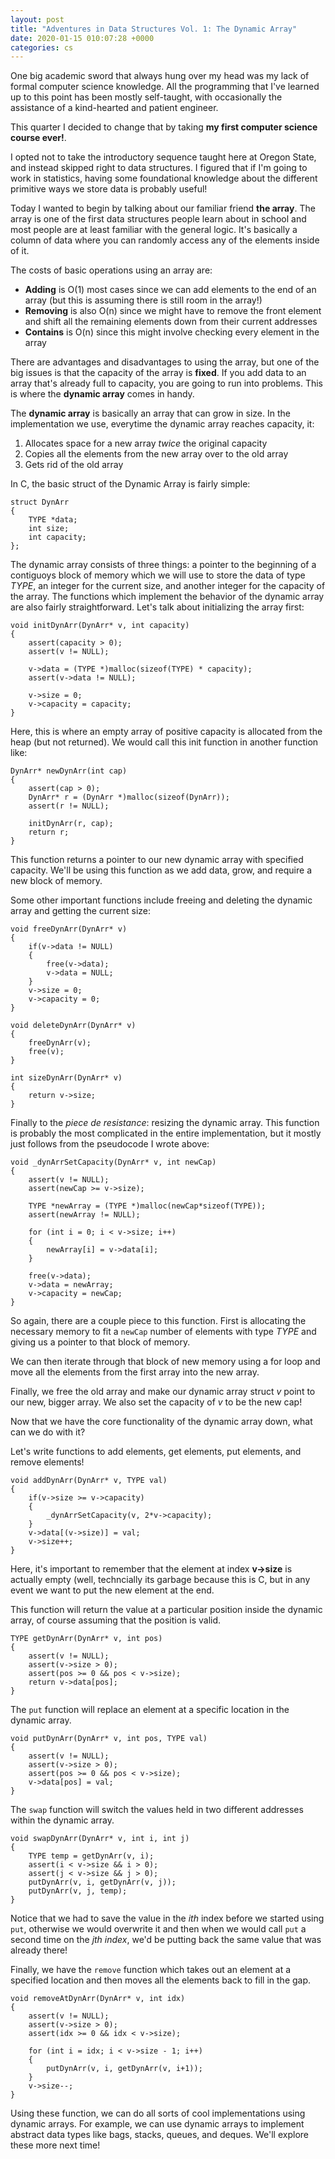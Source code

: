 ```yaml
---
layout: post
title: "Adventures in Data Structures Vol. 1: The Dynamic Array"
date: 2020-01-15 010:07:28 +0000
categories: cs
---
```


One big academic sword that always hung over my head was my lack of formal computer science knowledge.
All the programming that I've learned up to this point has been mostly self-taught, with occasionally the assistance of a kind-hearted and patient engineer.

This quarter I decided to change that by taking **my first computer science course ever!**.

I opted not to take the introductory sequence taught here at Oregon State, and instead skipped right to data structures.
I figured that if I'm going to work in statistics, having some foundational knowledge about the different primitive ways we store data is probably useful!

Today I wanted to begin by talking about our familiar friend **the array**.
The array is one of the first data structures people learn about in school and most people are at least familiar with the general logic.
It's basically a column of data where you can randomly access any of the elements inside of it.

The costs of basic operations using an array are:

+ **Adding** is O(1) most cases since we can add elements to the end of an array (but this is assuming there is still room in the array!)
+ **Removing** is also O(n) since we might have to remove the front element and shift all the remaining elements down from their current addresses
+ **Contains** is O(n) since this might involve checking every element in the array

There are advantages and disadvantages to using the array, but one of the big issues is that the capacity of the array is **fixed**.
If you add data to an array that's already full to capacity, you are going to run into problems.
This is where the **dynamic array** comes in handy.

The **dynamic array** is basically an array that can grow in size.
In the implementation we use, everytime the dynamic array reaches capacity, it:

1. Allocates space for a new array *twice* the original capacity
2. Copies all the elements from the new array over to the old array
3. Gets rid of the old array

In C, the basic struct of the Dynamic Array is fairly simple:

```
struct DynArr
{
	TYPE *data;
	int size;
	int capacity;
};
```

The dynamic array consists of three things: a pointer to the beginning of a contiguoys block of memory which we will use to store the data of type *TYPE*, an integer for the current size, and another integer for the capacity of the array.
The functions which implement the behavior of the dynamic array are also fairly straightforward.
Let's talk about initializing the array first:

```
void initDynArr(DynArr* v, int capacity)
{
	assert(capacity > 0);
	assert(v != NULL);

	v->data = (TYPE *)malloc(sizeof(TYPE) * capacity);
	assert(v->data != NULL);

	v->size = 0;
	v->capacity = capacity;
}
```

Here, this is where an empty array of positive capacity is allocated from the heap (but not returned).
We would call this init function in another function like:

```
DynArr* newDynArr(int cap)
{
	assert(cap > 0);
	DynArr* r = (DynArr *)malloc(sizeof(DynArr));
	assert(r != NULL);

	initDynArr(r, cap);
	return r;
}
```

This function returns a pointer to our new dynamic array with specified capacity.
We'll be using this function as we add data, grow, and require a new block of memory.

Some other important functions include freeing and deleting the dynamic array and getting the current size:

```
void freeDynArr(DynArr* v)
{
	if(v->data != NULL)
	{
		free(v->data);
		v->data = NULL;
	}
	v->size = 0;
	v->capacity = 0;
}

void deleteDynArr(DynArr* v)
{
	freeDynArr(v);
	free(v);
}

int sizeDynArr(DynArr* v)
{
	return v->size;
}
```

Finally to the *piece de resistance*: resizing the dynamic array.
This function is probably the most complicated in the entire implementation, but it mostly just follows from the pseudocode I wrote above:

```
void _dynArrSetCapacity(DynArr* v, int newCap)
{
	assert(v != NULL);
	assert(newCap >= v->size);

	TYPE *newArray = (TYPE *)malloc(newCap*sizeof(TYPE));
	assert(newArray != NULL);

	for (int i = 0; i < v->size; i++)
	{
		newArray[i] = v->data[i];
	}
	
	free(v->data);
	v->data = newArray;
	v->capacity = newCap;
}
```

So again, there are a couple piece to this function.
First is allocating the necessary memory to fit a `newCap` number of elements with type *TYPE* and giving us a pointer to that block of memory.

We can then iterate through that block of new memory using a for loop and move all the elements from the first array into the new array.

Finally, we free the old array and make our dynamic array struct $v$ point to our new, bigger array.
We also set the capacity of $v$ to be the new cap!

Now that we have the core functionality of the dynamic array down, what can we do with it?

Let's write functions to add elements, get elements, put elements, and remove elements!

```
void addDynArr(DynArr* v, TYPE val)
{
	if(v->size >= v->capacity)
	{
		_dynArrSetCapacity(v, 2*v->capacity);
	}
	v->data[(v->size)] = val;
	v->size++;
}
```

Here, it's important to remember that the element at index **v->size** is actually empty (well, techncially its garbage because this is C, but in any event we want to put the new element at the end.

This function will return the value at a particular position inside the dynamic array, of course assuming that the position is valid. 

```
TYPE getDynArr(DynArr* v, int pos)
{
	assert(v != NULL);
	assert(v->size > 0);
	assert(pos >= 0 && pos < v->size);
	return v->data[pos];
}
```

The `put` function will replace an element at a specific location in the dynamic array.

```
void putDynArr(DynArr* v, int pos, TYPE val)
{
	assert(v != NULL);
	assert(v->size > 0);
	assert(pos >= 0 && pos < v->size);
	v->data[pos] = val;
}
```

The `swap` function will switch the values held in two different addresses within the dynamic array.

```
void swapDynArr(DynArr* v, int i, int j)
{
	TYPE temp = getDynArr(v, i);
	assert(i < v->size && i > 0);
	assert(j < v->size && j > 0);
	putDynArr(v, i, getDynArr(v, j));
	putDynArr(v, j, temp);	
}
```

Notice that we had to save the value in the *ith* index before we started using `put`, otherwise we would overwrite it and then when we would call `put` a second time on the *jth index*, we'd be putting back the same value that was already there!

Finally, we have the `remove` function which takes out an element at a specified location and then moves all the elements back to fill in the gap.

```
void removeAtDynArr(DynArr* v, int idx)
{
	assert(v != NULL);
	assert(v->size > 0);
	assert(idx >= 0 && idx < v->size);

	for (int i = idx; i < v->size - 1; i++)
	{
		putDynArr(v, i, getDynArr(v, i+1));
	}
	v->size--;
}
```

Using these function, we can do all sorts of cool implementations using dynamic arrays.
For example, we can use dynamic arrays to implement abstract data types like bags, stacks, queues, and deques.
We'll explore these more next time!
